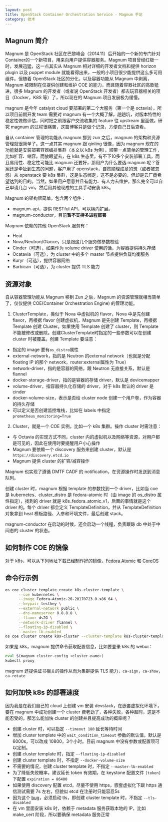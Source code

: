 ```yaml
---
layout: post
title: OpenStack Container Orchestration Service - Magnum 手记
category: 技术
---
```


## Magnum 简介
Magnum 是 OpenStack 社区在巴黎峰会（2014.11）后开始的一个新的专门针对Container的一个新项目，用来向用户提供容器服务。Magnum 项目曾经红极一时，发展迅猛，这一点其实从 Magnum 相对详细的开发者文档和提供 horizon plugin 以及 puppet module 就能看得出来，一般的小项目很少能提供这么多可用组件。但随着 OpenStack 社区的分化，以及容器功能从 Magnum 中剥离，Magnum 被限制在仅提供创建和维护 COE 的能力，而且随着容器社区的高歌猛进，很多 Magnum 的开发者（或者说 OpenStack 开发者）都去玩容器相关的项目（Docker，K8S 等）了，所以现在的 Magnum 项目发展极为缓慢。

magnum 是今年 catalyst cloud 要部署的第二个大服务（第一个是 octavia），所以项目前期开发 team 需要对 magnum 有一个大概了解，趟趟坑，对版本特性的稳定性做做评估，同时把之前跟客户交流收集的 feature 往 upstream 里面做。研究 magnum 的过程很痛苦，这篇博客只是做个记录，方便自己日后查看。

自从 container 管理的功能从 magnum 挪到 zun 之后，magnum 的架构和资源管理就很简单了。这一点其实 magnum 跟 qinling 很像，因为 magnum 现在的功能就是安装部署容器编排集群（本文以 k8s 为例），顺带一点简单的管理工作，比如扩容、缩容。而放眼望去，在 k8s 生态里，有不下10多个安装部署工具，而且易用性、稳定性可能比 magnum 还要好，那用户为什么要选 magnum 呢？答案还是牵扯到生态的问题，客户用了 openstack，自然顺理成章的想（或者被忽悠）从 openstack 要 k8s 集群，这是生态绑定，这不是必要的，但却是云厂商希望达到的目的。当然，如果用户愿意并且有能力、有人力去维护，那么完全可以自己申请几台 vm，然后用其他现成的工具手动安装 k8s。

Magnum 的架构很简单，包含两个组件：

- magnum-api，提供 RESTful API，可以横向扩展。
- magnum-conductor，目前**暂不支持多进程部署**

Magnum 依赖的其他 OpenStack 服务有：

- Heat
- Nova/Neutron/Glance，只是跟这几个服务做参数校验
- Cinder（可选），如果作为 volume driver 使用的话，为容器提供持久存储
- Ocatavia（可选），为 cluster 中的多个 master 节点提供负载均衡服务
- Kuryr（可选），提供容器网络
- Barbican（可选），为 cluster 提供 TLS 能力

## 资源对象
自从容器管理功能从 Magnum 移到 Zun 之后，Magnum 的资源管理就相当简单了，仅仅提供 COE(Container Orchestration Engine) 的管理功能。

1. ClusterTemplate，类似于 Nova 中虚拟机的 flavor，Nova 中是先创建 flavor，再根据 flavor 创建虚拟机，Magnum 是先创建 Template，再根据 Template 创建 Cluster。如果使用 Template 创建了 cluster，则 Template 不能被修改或删除。创建ClusterTemplate时指定的一些参数可以在创建 cluster 时被覆盖。创建 Template 要注意：

  * 指定的 image 要有`os_distro`属性
  * external-network，指的是 Neutron 的external network（也就是分配 floating IP 的那个 network，router:external属性为 True）
  * network-driver，指的是容器的网络，跟 Neutron 无直接关系，默认是 flannel
  * docker-storage-driver，指的是容器的存储 driver，默认是 devicemapper
  * volume-driver，指容器持久化存储的 driver，对于 k8s 默认的 driver 是 cinder
  * docker-volume-size，表示是否给 cluster node 创建一个用户卷，作为容器的持久存储
  * 可以定义是否创建监控堆栈，比如在 labels 中指定 `prometheus_monitoring=True`

2. Cluster，就是一个 COE 实例，比如一个 k8s 集群。操作 cluster 时需注意：

  * 与 Octavia 的实现方式不同，cluster 内的虚拟机以及网络等资源，对用户都是可见的，因此在使用时要提醒用户小心操作
  * Magnum 要依赖一个 discovery 服务来创建 cluster，默认是`https://discovery.etcd.io`
  * Magnum 提供 cluster 的扩容/减容操作

Magnum 也实现了遵循 DMTF CADF 的 notification，在资源操作时发送到消息队列。

创建 cluster 时，magnum 根据 template 的参数找到一个 driver，比如当 coe 是 kubernetes、cluster_distro 是 fedora-atomic 时（由 image 的 os_distro 属性指定），找到的 driver 就是 k8s_fedora_atomic_v1，后面的事情就是这个 driver 的。每个 driver 都会定义 TemplateDefinition，并从 TemplateDefinition 对象拿到 heat 模板路径、入参和环境文件，最后创建 stack。

magnum-conductor 在启动的时候，还会启动一个线程，负责跟踪 db 中处于中间态的 cluster 的状态。

## 如何制作 COE 的镜像
对于 k8s，可以从下列地址下载已经制作好的镜像，[Fedora Atomic](https://alt.fedoraproject.org/pub/alt/atomic/stable/Cloud-Images/x86_64/Images/) 和 [CoreOS](http://beta.release.core-os.net/amd64-usr/current/coreos_production_openstack_image.img.bz2)

## 命令行示例
```bash
os coe cluster template create k8s-cluster-template \
      --coe kubernetes \
      --image Fedora-Atomic-26-20170723.0.x86_64 \
      --keypair testkey \
      --external-network public \
      --dns-nameserver 8.8.8.8 \
      --flavor ds2G \
      --network-driver flannel \
      --floating-ip-disabled \
      --master-lb-enabled
os coe cluster create k8s-cluster --cluster-template k8s-cluster-template --node-count 1
```

如果是 k8s，magnum 提供命令获取配置信息，比如要登录 k8s 的 webui：
```bash
eval $(magnum cluster-config <cluster-name>)
kubectl proxy
```

magnum  还提供证书相关的操作从而为集群提供 TLS 能力，`ca-sign`，`ca-show`，`ca-rotate`

## 如何加快 k8s 的部署速度
因为我是在我们自己的 cloud 上创建 vm 安装 devstack，在嵌套虚拟化环境下，要在 magnum 中成功创建一个 cluster 费老劲了，各种失败，各种超时，这是不能忍受的。那怎么能加快 cluster 的创建并且提高成功的概率呢？

- 创建 cluster 时，可以指定 `--timeout 180` 延长等待时间
- 增加 cluster template 中的 `wait_condition_timeout` 参数的默认值，默认是6000s，可以改成 10800，3个小时。目前 magnum 中没有参数或配置项可以定制。
- 创建 cluster template 时，指定 `--floating-ip-disabled`
- 创建 cluster template 时，不指定 `--docker-volume-size`
- 不需要的情况，创建 cluster template 时，不指定 `--master-lb-enabled`
- 为了降低失败概率，建议延长 token 有效期，在 keystone 配置文件 `[token]` 下配置 `expiration = 86400`
- 如果使用 discovery 配置 etcd，尽量不使用 https，嵌套虚拟化下跟 https 通信测试需要 7s 左右，但貌似 etcd  在注册时只能容忍5s
- 因为这个 [bug](https://bugs.launchpad.net/magnum/+bug/1714880)，必须启动 tls，即创建 cluster template 时，不指定 `--tls-disabled`
- 在 vm 里面安装 k8s 时，依赖于 metadata 服务获取本地的 IP，比如 make_cert 阶段，所以要确保 metadata 服务正常
